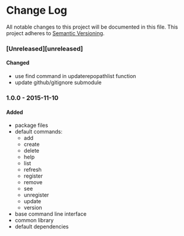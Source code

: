 # Change Log
All notable changes to this project will be documented in this file.
This project adheres to [Semantic Versioning](http://semver.org/).

### [Unreleased][unreleased]

#### Changed
- use find command in updaterepopathlist function
- update github/gitignore submodule

### 1.0.0 - 2015-11-10
#### Added
- package files
- default commands:
  * add
  * create
  * delete
  * help
  * list
  * refresh
  * register
  * remove
  * see
  * unregister
  * update
  * version
- base command line interface
- common library
- default dependencies
